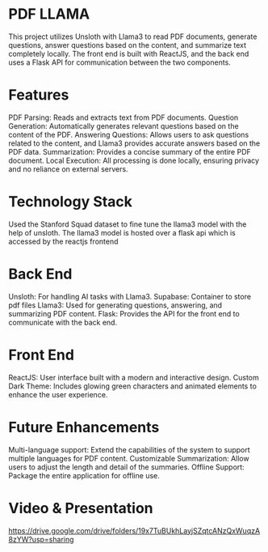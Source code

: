 # PDF LLAMA
This project utilizes Unsloth with Llama3 to read PDF documents, generate questions, answer questions based on the content, and summarize text completely locally. The front end is built with ReactJS, and the back end uses a Flask API for communication between the two components.

# Features
PDF Parsing: Reads and extracts text from PDF documents.
Question Generation: Automatically generates relevant questions based on the content of the PDF.
Answering Questions: Allows users to ask questions related to the content, and Llama3 provides accurate answers based on the PDF data.
Summarization: Provides a concise summary of the entire PDF document.
Local Execution: All processing is done locally, ensuring privacy and no reliance on external servers.
# Technology Stack
Used the Stanford Squad dataset to fine tune the llama3 model with the help of unsloth. The llama3 model is hosted over a flask api which is accessed by the reactjs frontend
# Back End
Unsloth: For handling AI tasks with Llama3.
Supabase: Container to store pdf files
Llama3: Used for generating questions, answering, and summarizing PDF content.
Flask: Provides the API for the front end to communicate with the back end.
# Front End
ReactJS: User interface built with a modern and interactive design.
Custom Dark Theme: Includes glowing green characters and animated elements to enhance the user experience.
# Future Enhancements
Multi-language support: Extend the capabilities of the system to support multiple languages for PDF content.
Customizable Summarization: Allow users to adjust the length and detail of the summaries.
Offline Support: Package the entire application for offline use.
# Video & Presentation
https://drive.google.com/drive/folders/19x7TuBUkhLayjSZqtcANzQxWuqzA8zYW?usp=sharing
